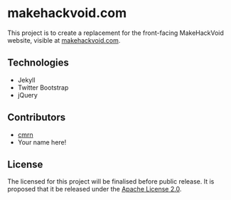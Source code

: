 makehackvoid.com
================

This project is to create a replacement for the front-facing MakeHackVoid website, visible at [makehackvoid.com](http://makehackvoid.com).

Technologies
------------
* Jekyll
* Twitter Bootstrap
* jQuery


Contributors
------------
* [cmrn](http://github.com/cmrn)
* Your name here!

License
-------
The licensed for this project will be finalised before public release. It is proposed that it be released under the [Apache License 2.0](http://www.apache.org/licenses/LICENSE-2.0).
